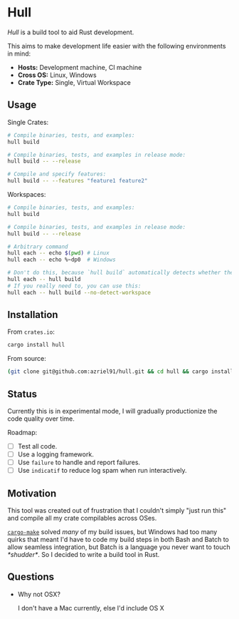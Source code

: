 # Hull

*Hull* is a build tool to aid Rust development.

This aims to make development life easier with the following environments in mind:

* **Hosts:** Development machine, CI machine
* **Cross OS:** Linux, Windows
* **Crate Type:** Single, Virtual Workspace

## Usage

Single Crates:

```bash
# Compile binaries, tests, and examples:
hull build

# Compile binaries, tests, and examples in release mode:
hull build -- --release

# Compile and specify features:
hull build -- --features "feature1 feature2"
```

Workspaces:

```bash
# Compile binaries, tests, and examples:
hull build

# Compile binaries, tests, and examples in release mode:
hull build -- --release

# Arbitrary command
hull each -- echo $(pwd) # Linux
hull each -- echo %~dp0  # Windows

# Don't do this, because `hull build` automatically detects whether the crate is a workspace:
hull each -- hull build
# If you really need to, you can use this:
hull each -- hull build --no-detect-workspace
```

## Installation

From `crates.io`:

```bash
cargo install hull
```

From source:

```bash
(git clone git@github.com:azriel91/hull.git && cd hull && cargo install)
```

## Status

Currently this is in experimental mode, I will gradually productionize the code quality over time.

Roadmap:

* [ ] Test all code.
* [ ] Use a logging framework.
* [ ] Use `failure` to handle and report failures.
* [ ] Use `indicatif` to reduce log spam when run interactively.

## Motivation

This tool was created out of frustration that I couldn't simply "just run this" and compile all my crate compilables across OSes.

[`cargo-make`][cargo_make] solved *many* of my build issues, but Windows had too many quirks that meant I'd have to code my build steps in both Bash and Batch to allow seamless integration, but Batch is a language you never want to touch *\*shudder\**. So I decided to write a build tool in Rust.

[cargo_make]: https://github.com/sagiegurari/cargo-make

## Questions

* Why not OSX?

    I don't have a Mac currently, else I'd include OS X
